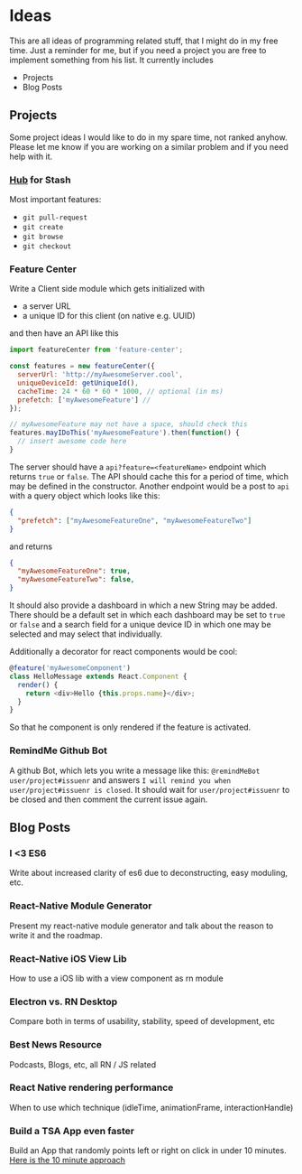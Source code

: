 # Ideas

This are all ideas of programming related stuff, that I might do in my free time. Just a reminder for me, but if you need a project you are free to implement something from his list. It currently includes

- Projects
- Blog Posts

## Projects
Some project ideas I would like to do in my spare time, not ranked anyhow. Please let me know if you are working on a similar problem and if you need help with it.

### [Hub](https://github.com/github/hub) for Stash

Most important features: 

- `git pull-request`
- `git create`
- `git browse`
- `git checkout`

### Feature Center

Write a Client side module which gets initialized with

- a server URL
- a unique ID for this client (on native e.g. UUID)

and then have an API like this

```javascript
import featureCenter from 'feature-center';

const features = new featureCenter({
  serverUrl: 'http://myAwesomeServer.cool',
  uniqueDeviceId: getUniqueId(),
  cacheTime: 24 * 60 * 60 * 1000, // optional (in ms)
  prefetch: ['myAwesomeFeature'] // 
});

// myAwesomeFeature may not have a space, should check this
features.mayIDoThis('myAwesomeFeature').then(function() {
  // insert awesome code here
}
```

The server should have a `api?feature=<featureName>` endpoint which returns `true` or `false`. The API should cache this for a period of time, which may be defined in the constructor. Another endpoint would be a post to `api` with a query object which looks like this: 

```json
{
  "prefetch": ["myAwesomeFeatureOne", "myAwesomeFeatureTwo"]
}
```

and returns

```json
{
  "myAwesomeFeatureOne": true,
  "myAwesomeFeatureTwo": false,
}
```

It should also provide a dashboard in which a new String may be added. There should be a default set in which each dashboard may be set to `true` or `false` and a search field for a unique device ID in which one may be selected and may select that individually.

Additionally a decorator for react components would be cool: 

```javascript
@feature('myAwesomeComponent')
class HelloMessage extends React.Component {
  render() {
    return <div>Hello {this.props.name}</div>;
  }
}
```

So that he component is only rendered if the feature is activated.


### RemindMe Github Bot

A github Bot, which lets you write a message like this: `@remindMeBot user/project#issuenr` and answers `I will remind you when user/project#issuenr is closed`. It should wait for `user/project#issuenr` to be closed and then comment the current issue again.

## Blog Posts

### I <3 ES6

Write about increased clarity of es6 due to deconstructing, easy moduling, etc.

### React-Native Module Generator

Present my react-native module generator and talk about the reason to write it and the roadmap.

### React-Native iOS View Lib

How to use a iOS lib with a view component as rn module

### Electron vs. RN Desktop 

Compare both in terms of usability, stability, speed of development, etc

### Best News Resource

Podcasts, Blogs, etc, all RN / JS related

### React Native rendering performance

When to use which technique (idleTime, animationFrame, interactionHandle)

### Build a TSA App even faster

Build an App that randomly points left or right on click in under 10 minutes. [Here is the 10 minute approach](https://www.youtube.com/watch?v=6GEpqmPL3bg)
